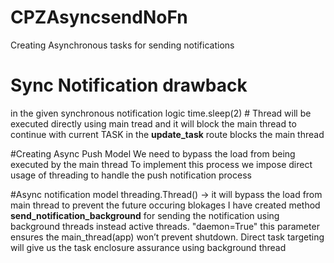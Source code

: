 # CPZAsyncsendNoFn
Creating Asynchronous tasks for sending notifications



# Sync Notification drawback
in the given synchronous notification logic 
time.sleep(2) # Thread will be executed directly using main tread and it will block the main thread to continue with current TASK
in the **update_task** route blocks the main thread 

#Creating Async Push Model
We need to bypass the load from being executed by the main thread
To implement this process we impose direct usage of threading to handle the push notification process

#Async notification model
threading.Thread() -> it will bypass the load from main thread to prevent the future occuring blokages
I have created method **send_notification_background** for sending the notification using background threads instead active threads.
"daemon=True" this parameter ensures the main_thread(app) won’t prevent shutdown.
Direct task targeting will give us the task enclosure assurance using background thread 

